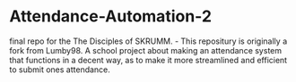 # Attendance-Automation-2
final repo for the The Disciples of SKRUMM. - This repositury is originally a fork from Lumby98. A school project about making an attendance system that functions in a decent way, as to make it more streamlined and efficient to submit ones attendance.
